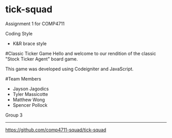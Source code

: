 # tick-squad
Assignment 1 for COMP4711

Coding Style
* K&R brace style

#Classic Ticker Game
Hello and welcome to our rendition of the classic "Stock Ticker Agent" board game.

This game was developed using Codeigniter and JavaScript.

#Team Members
- Jayson Jagodics
- Tyler Massicotte
- Matthew Wong
- Spencer Pollock

Group 3

---

https://github.com/comp4711-squad/tick-squad
